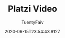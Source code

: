 ---
title: 'Platzi Video'
date: 2020-06-15T23:54:43.912Z
description: 'Este proyecto es el conjunto de más de 3 cursos en la plataforma de platzi'
author: 'TuentyFaiv'
twitterUser: 'TuentyFaiv'
banner: ./petgram.png
color: '#142850'
---